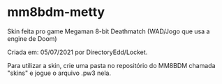 # mm8bdm-metty
Skin feita pro game Megaman 8-bit Deathmatch (WAD/Jogo que usa a engine de Doom)

Criada em: 05/07/2021 por DirectoryEdd/Locket.

Para utilizar a skin, crie uma pasta no repositório do MM8BDM chamada "skins" e jogue o arquivo .pw3 nela.
